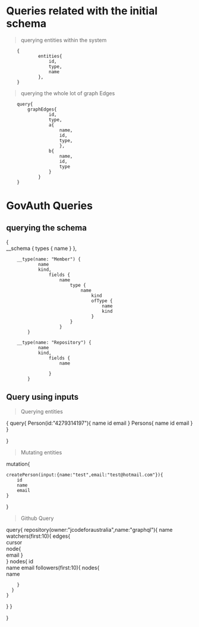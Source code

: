 # Queries related with the initial schema
> querying entities within the system   

        {        
                entities{
                    id,
                    type,
                    name
                },        
        }

> querying the whole lot of graph Edges
        
        
        query{
            graphEdges{
                    id,
                    type,
                    a{
                        name,
                        id,
                        type,
                        },
                    b{
                        name,
                        id,
                        type
                    }
                }
        }

# GovAuth Queries

## querying the schema

  {        
            __schema {
                types {
                name
                }
            },
      
        __type(name: "Member") {
                name
                kind,
                    fields {
                        name
                            type {
                                name
                                    kind
                                    ofType {
                                        name
                                        kind
                                    }
                            }
                        }
            }    

        __type(name: "Repository") {
                name
                kind,
                    fields {
                        name
                           
                    }
            }

## Query using inputs

> Querying entities

  {
	query{
	  Person(id:"4279314197"){
		name
		id
		email
	  }
	  Persons{
	  name
		id
		email
	  }
	}

}



> Mutating entities


mutation{	
    
    createPerson(input:{name:"test",email:"test@hotmail.com"}){
        id
        name
        email
    }
}


> Github Query 

query{
repository(owner:"jcodeforaustralia",name:"graphql"){
  name
  watchers(first:10){
    edges{      
      cursor      
      node{        
        email
      }          
    }
    nodes{
      id     
      name
      email
      followers(first:10){
        nodes{          
          name
        
        }
      }
    }
  }
}

}

            
